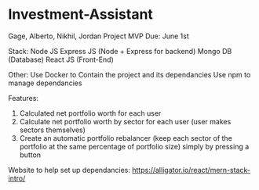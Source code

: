 # Investment-Assistant
Gage, Alberto, Nikhil, Jordan
Project MVP Due: June 1st

Stack:
Node JS
Express JS (Node + Express for backend)
Mongo DB (Database)
React JS (Front-End)

Other:
Use Docker to Contain the project and its dependancies
Use npm to manage dependancies

Features:
1. Calculated net portfolio worth for each user
2. Calculate net portfolio worth by sector for each user (user makes sectors themselves)
3. Create an automatic portfolio rebalancer (keep each sector of the portfolio at the same percentage
of portfolio size) simply by pressing a button

Website to help set up dependancies:
https://alligator.io/react/mern-stack-intro/